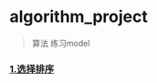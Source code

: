 # algorithm_project
> 算法 练习model

### <a href="app/main/java/com/padtast/algorithm_project/SelectSort">1.选择排序</a>